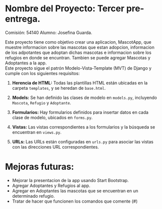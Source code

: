 # Nombre del Proyecto: Tercer pre-entrega. 
Comisión: 54140
Alumno: Josefina Guarda.

Este proyecto tiene como objetivo crear una aplicacion, MascotApp, que muestre informacion sobre las mascotas que estan adopcion, informacion de los adpotantes que adoptan dichas mascotas e informacion sobre los refugios en donde se encuntran. Tambien se puede agregar Mascotas y Adoptantes a la app.  
Este proyecto sigue el patrón Modelo-Vista-Template (MVT) de Django y cumple con los siguientes requisitos:
1. **Herencia de HTML:** Todas las plantillas HTML están ubicadas en la carpeta `templates`, y se heredan de `base.html`.

2. **Models:** Se han definido las clases de modelo en `models.py`, incluyendo `Mascota`, `Refugio` y `Adoptante`.

3. **Formularios:** Hay formularios definidos para insertar datos en cada clase de modelo, ubicados en `forms.py`.

4. **Vistas:** Las vistas correspondientes a los formularios y la búsqueda se encuentran en `views.py`.

5. **URLs:** Las URLs están configuradas en `urls.py` para asociar las vistas con las direcciones URL correspondientes.

# Mejoras futuras: 
- Mejorar la presentacion de la app usando Start Bootstrap.
- Agregar Adoptantes y Refugios al app.
- Agregar en Adoptantes las mascotas que se encuentran en un determinado refugio. 
- Tratar de hacer que funcionen los comandos que comente (#) 